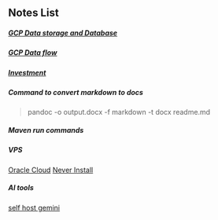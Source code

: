 
## Notes List 


##### [GCP Data storage and Database](./notes/gcpdb.md)
##### [GCP Data flow](./notes/dataflow.md)

##### [Investment](./notes/investment.md)

##### Command to convert markdown to docs
> pandoc -o output.docx -f markdown -t docx readme.md

##### Maven run commands 

##### VPS
[Oracle Cloud](https://cloud.oracle.com/compute/instances?region=ca-toronto-1)
[Never Install](https://neverinstall.com/)

##### AI tools
[self host gemini](https://gemini-pro-chat-psi-sandy.vercel.app/)
